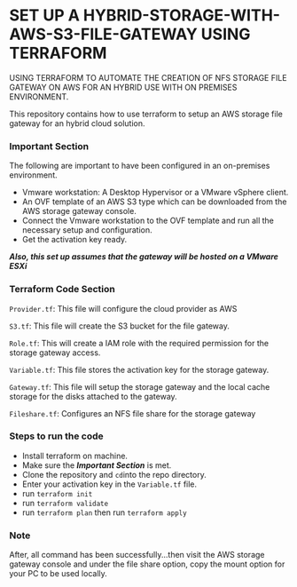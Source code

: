 # SET UP A HYBRID-STORAGE-WITH-AWS-S3-FILE-GATEWAY USING TERRAFORM

USING TERRAFORM TO AUTOMATE THE CREATION OF NFS STORAGE FILE GATEWAY ON AWS FOR AN HYBRID USE WITH ON PREMISES ENVIRONMENT.

This repository contains how to use terraform to setup an AWS storage file gateway for an hybrid cloud solution.

### Important Section

The following are important to have been configured in an on-premises environment.

- Vmware workstation: A Desktop Hypervisor or a VMware vSphere client.
- An OVF template of an AWS S3 type which can be downloaded from the AWS storage gateway console.
- Connect the Vmware workstation to the OVF template and run all the necessary setup and configuration.
- Get the activation key ready.

_**Also, this set up assumes that the gateway will be hosted on a VMware ESXi**_

### Terraform Code Section

`Provider.tf`: This file will configure the cloud provider as AWS

`S3.tf`: This file will create the S3 bucket for the file gateway.

`Role.tf`: This will create a IAM role with the required permission for the storage gateway access.

`Variable.tf`: This file stores the activation key for the storage gateway.

`Gateway.tf`: This file will setup the storage gateway and the local cache storage for the disks attached to the gateway.

`Fileshare.tf`: Configures an NFS file share for the storage gateway

### Steps to run the code

- Install terraform on machine.
- Make sure the _**Important Section**_ is met.
- Clone the repository and `cd`into the repo directory.
- Enter your activation key in the `Variable.tf` file.
- run `terraform init`
- run `terraform validate`
- run `terraform plan` then run `terraform apply`

### Note

After, all command has been successfully...then visit the AWS storage gateway console and under the file share option, copy the mount option for your PC to be used locally.
